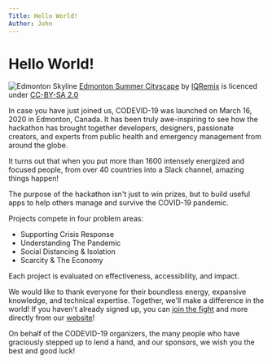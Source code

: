 ```yaml
---
Title: Hello World!
Author: John
---
```


# Hello World!

![Edmonton Skyline](https://github.com/johnny-newton/codevid19.com/blob/patch-1/images/Edmonton%20Skyline%20pic.jpg)
[Edmonton Summer Cityscape](https://www.flickr.com/photos/iqremix/42276507674) by [IQRemix](https://www.flickr.com/photos/iqremix/) is licenced under [CC-BY-SA 2.0](https://creativecommons.org/licenses/by-sa/2.0/)

In case you have just joined us, CODEVID-19 was launched on March 16, 2020 in Edmonton, Canada. It has been truly awe-inspiring to see how the hackathon has brought together developers, designers, passionate creators, and experts from public health and emergency management from around the globe.

It turns out that when you put more than 1600 intensely energized and focused people, from over 40 countries into a Slack channel, amazing things happen!

The purpose of the hackathon isn't just to win prizes, but to build useful apps to help others manage and survive the COVID-19 pandemic.

Projects compete in four problem areas:

- Supporting Crisis Response
- Understanding The Pandemic
- Social Distancing & Isolation
- Scarcity & The Economy

Each project is evaluated on effectiveness, accessibility, and impact.

We would like to thank everyone for their boundless energy, expansive knowledge, and technical expertise. Together, we'll make a difference in the world!  If you haven't already signed up, you can [join the fight](https://codevid19.com/#join-the-fight) and more directly from our [website](https://codevid19.com)!

On behalf of the CODEVID-19 organizers, the many people who have graciously stepped up to lend a hand, and our sponsors, we wish you the best and good luck!
